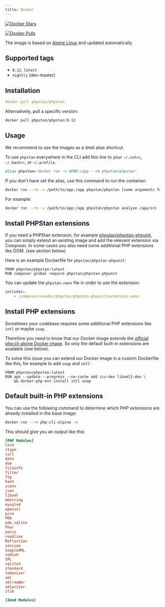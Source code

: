 ```yaml
---
title: Docker
---
```


[![Docker Stars](https://img.shields.io/docker/stars/phpstan/phpstan.svg)](https://hub.docker.com/r/phpstan/phpstan/)

[![Docker Pulls](https://img.shields.io/docker/pulls/phpstan/phpstan.svg)](https://hub.docker.com/r/phpstan/phpstan/)

The image is based on [Alpine Linux](https://alpinelinux.org/) and updated automatically.

## Supported tags

- `0.12`, `latest`
- `nightly` (dev-master)

## Installation

```yaml
docker pull phpstan/phpstan
```

Alternatively, pull a specific version:

```bash
docker pull phpstan/phpstan:0.12
```

## Usage

We recommend to use the images as a shell alias shortcut.

To use `phpstan` everywhere  in the CLI add this line to your `~/.zshrc`, `~/.bashrc`, or `~/.profile`.

```bash
alias phpstan='docker run -v $PWD:/app --rm phpstan/phpstan'
```

If you don't have set the alias, use this command to run the container:

```bash
docker run --rm -v /path/to/app:/app phpstan/phpstan [some arguments for PHPStan]
```

For example:

```bash
docker run --rm -v /path/to/app:/app phpstan/phpstan analyse /app/src
```

## Install PHPStan extensions

If you need a PHPStan extension, for example [phpstan/phpstan-phpunit](https://github.com/phpstan/phpstan-phpunit), you can simply
extend an existing image and add the relevant extension via Composer.
In some cases you also need some additional PHP extensions like DOM. (see section below)

Here is an example Dockerfile for `phpstan/phpstan-phpunit`:

```docker
FROM phpstan/phpstan:latest
RUN composer global require phpstan/phpstan-phpunit
```

You can update the `phpstan.neon` file in order to use the extension:

```yaml
includes:
	- /composer/vendor/phpstan/phpstan-phpunit/extension.neon
```

## Install PHP extensions

Sometimes your codebase requires some additional PHP extensions like `intl` or maybe `soap`.

Therefore you need to know that our Docker image extends the [official php:cli-alpine Docker image](https://hub.docker.com/_/php).
So only the default built-in extensions are available (see below).

To solve this issue you can extend our Docker image in a custom Dockerfile like this, for example to add `soap` and `intl`:

```docker
FROM phpstan/phpstan:latest
RUN apk --update --progress --no-cache add icu-dev libxml2-dev \
	&& docker-php-ext-install intl soap
```

## Default built-in PHP extensions

You can use the following command to determine which PHP extensions are already installed in the base image:

```bash
docker run --rm php:cli-alpine -m
```

This should give you an output like this:

```ini
[PHP Modules]
Core
ctype
curl
date
dom
fileinfo
filter
ftp
hash
iconv
json
libxml
mbstring
mysqlnd
openssl
pcre
PDO
pdo_sqlite
Phar
posix
readline
Reflection
session
SimpleXML
sodium
SPL
sqlite3
standard
tokenizer
xml
xmlreader
xmlwriter
zlib

[Zend Modules]
```
